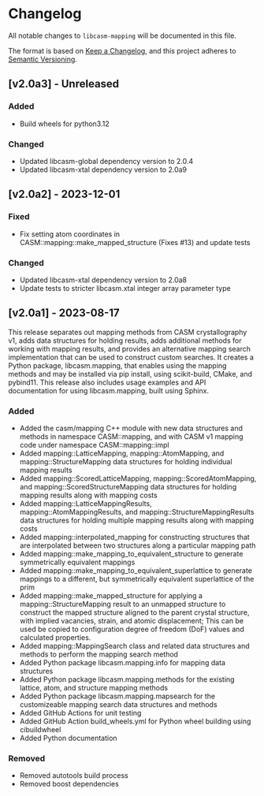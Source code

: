 # Changelog

All notable changes to `libcasm-mapping` will be documented in this file.

The format is based on [Keep a Changelog](https://keepachangelog.com/en/1.1.0/),
and this project adheres to [Semantic Versioning](https://semver.org/spec/v2.0.0.html).

## [v2.0a3] - Unreleased

### Added

- Build wheels for python3.12

### Changed

- Updated libcasm-global dependency version to 2.0.4
- Updated libcasm-xtal dependency version to 2.0a9 


## [v2.0a2] - 2023-12-01

### Fixed

- Fix setting atom coordinates in CASM::mapping::make_mapped_structure (Fixes #13) and update tests

### Changed

- Updated libcasm-xtal dependency version to 2.0a8
- Update tests to stricter libcasm.xtal integer array parameter type 


## [v2.0a1] - 2023-08-17

This release separates out mapping methods from CASM crystallography v1, adds data structures for holding results, adds additional methods for working with mapping results, and provides an alternative mapping search implementation that can be used to construct custom searches. It creates a Python package, libcasm.mapping, that enables using the mapping methods and may be installed via pip install, using scikit-build, CMake, and pybind11. This release also includes usage examples and API documentation for using libcasm.mapping, built using Sphinx.

### Added

- Added the casm/mapping C++ module with new data structures and methods in namespace CASM::mapping, and with CASM v1 mapping code under namespace CASM::mapping::impl
- Added mapping::LatticeMapping, mapping::AtomMapping, and mapping::StructureMapping data structures for holding individual mapping results
- Added mapping::ScoredLatticeMapping, mapping::ScoredAtomMapping, and mapping::ScoredStructureMapping data structures for holding mapping results along with mapping costs
- Added mapping::LatticeMappingResults, mapping::AtomMappingResults, and mapping::StructureMappingResults data structures for holding multiple mapping results along with mapping costs
- Added mapping::interpolated_mapping for constructing structures that are interpolated between two structures along a particular mapping path
- Added mapping::make_mapping_to_equivalent_structure to generate symmetrically equivalent mappings
- Added mapping::make_mapping_to_equivalent_superlattice to generate mappings to a different, but symmetrically equivalent superlattice of the prim
- Added mapping::make_mapped_structure for applying a mapping::StructureMapping result to an unmapped structure to construct the mapped structure aligned to the parent crystal structure, with implied vacancies, strain, and atomic displacement; This can be used be copied to configuration degree of freedom (DoF) values and calculated properties.
- Added mapping::MappingSearch class and related data structures and methods to perform the mapping search method
- Added Python package libcasm.mapping.info for mapping data structures
- Added Python package libcasm.mapping.methods for the existing lattice, atom, and structure mapping methods
- Added Python package libcasm.mapping.mapsearch for the customizeable mapping search data structures and methods
- Added GitHub Actions for unit testing
- Added GitHub Action build_wheels.yml for Python wheel building using cibuildwheel
- Added Python documentation


### Removed

- Removed autotools build process
- Removed boost dependencies
